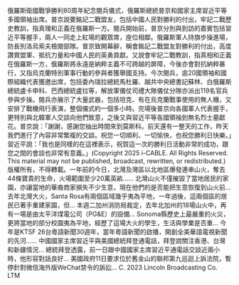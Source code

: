 俄羅斯衛國戰爭勝利80周年紀念閱兵儀式，俄羅斯總統普京和國家主席習近平等多國領袖出席。普京說要銘記二戰盟友，包括中國人民對勝利的付出，牢記二戰歷史教訓，指真理和正義在俄羅斯一方。閱兵開始前，普京分別與到訪的嘉賓包括習近平等握手，兩人一同走上紅場的觀眾席，座位相鄰。俄羅斯軍人持旗步操進場，防長別洛烏索夫檢閱部隊。普京致開幕辭，稱會銘記二戰盟友對勝利的付出，高度讚賞盟軍、抵抗力量和中國人民的英勇貢獻。又說會牢記二戰教訓，指真相和正義在俄羅斯一方，俄羅斯將永遠是納粹主義不可跨越的屏障，今後亦會對抗納粹暴行，又指烏克蘭特別軍事行動的參與者獲舉國支持。今次閱兵，逾20國領袖和國際組織代表獲邀出席，包括委內瑞拉總統馬杜羅、越共中央總書記蘇林、白俄羅斯總統盧卡申科、巴西總統盧拉等，解放軍儀仗司禮大隊儀仗分隊亦派出119名官兵參與步操。閱兵亦展示了大量武器，包括坦克、有在烏克蘭戰事使用的無人機，又安排了戰機飛行表演，整個儀式約一個多小時。完場後普京向各國軍人代表握手，更特別與北韓軍人交談向他們致意，之後又與習近平等各國領袖到無名烈士墓獻花。普京說：「謝謝，感謝您抽出時間來到莫斯科。前天還有一整天的工作，昨天我們進行了內容非常繁複的交談。祝您一切順利、一切愉快，也祝您勝利日快樂。」習近平說：「我也是同樣的在這裡表示，祝賀這一次的勝利日活動非常的成功，跟您之間的會談也非常有意義。」(Copyright 2025 i-CABLE. All Rights Reserved. This material may not be published, broadcast, rewritten, or redistributed.)
版權所有，不得轉載。一年前的今日，北灣及灣區以北地區爆發連串山火，奪去44條寶貴的生命，火場範圍至少20萬英畝…… 北灣山火不僅摧毀了當地居民的家園，亦讓當地的華裔商家損失不少生意，現在他們的是否能把生意恢復到山火前… 去年北灣大火，Santa Rosa有兩個區域幾乎夷為平地，一年過後，這兩個區的居民已著手重建家園，但… 本週二加州消防局裁定，去年北加州的18場山火中，再有一場是由太平洋煤電公司（PG&E）的設備… Sonoma縣歷史上最嚴重的火災，更將當地的部分校園夷為平地，經歷了這場大火的學生，生活與學業是否重… 今年是KTSF 26台粵語新聞30週年，當年粵語新聞的啟播，開創全美華語電視新聞的先河…… 中國國家主席習近平與美國總統拜登通電話，拜登說關注香港、台灣和新疆情況… 總統拜登透露，前一日跟中國國家主席習近平通電話交談近兩小時，他形容對話良好… 美國政府11日要求位於舊金山的聯邦第九巡迴上訴法院，暫停針對微信海外版WeChat禁令的訴訟… 
			C. 2023 Lincoln Broadcasting Co. LTM		